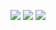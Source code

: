 ![](https://media.giphy.com/media/t0bSJQ3Qoc9ag/giphy.gif)
![](https://media.giphy.com/media/l2JJzggV8WkAvugdq/giphy.gif)
![](https://media.giphy.com/media/abFVA6uRvaVMsI9ojs/giphy-downsized-large.gif)

